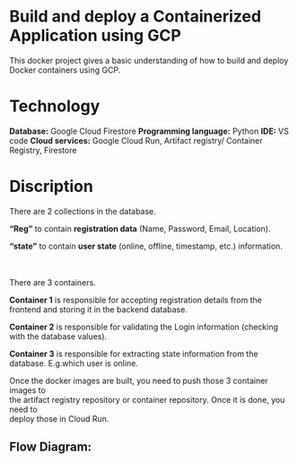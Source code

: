 # Build and deploy a Containerized Application using GCP

This docker project gives a basic understanding of how to build and deploy Docker containers using GCP.
# Technology

**Database:** Google Cloud Firestore
**Programming language:** Python
**IDE:** VS code
**Cloud services:** Google Cloud Run, Artifact registry/ Container Registry, Firestore

# Discription

There are 2 collections in the database.

**“Reg”** to  contain **registration data** (Name, Password, Email, Location).

**“state”** to contain **user state** (online, offline, timestamp, etc.) information.
<br />
<br />
<br />


There are 3 containers.

**Container 1** is responsible for accepting registration details from the frontend and storing it in the backend database.

**Container 2** is responsible for validating the Login information (checking with the database values).

**Container 3** is responsible for extracting state information from the database. E.g.which user is online.

Once the docker images are built, you need to push those 3 container images to  
the artifact registry repository or container repository. Once it is done, you need to  
deploy those in Cloud Run.

## Flow Diagram:

